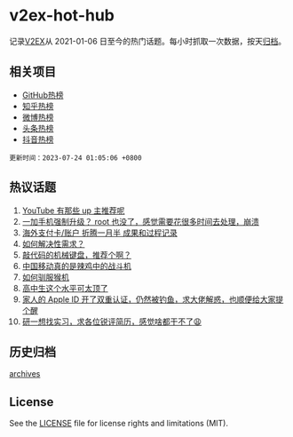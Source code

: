 # v2ex-hot-hub

 记录[V2EX](https://www.v2ex.com/)从 2021-01-06 日至今的热门话题。每小时抓取一次数据，按天[归档](archives)。
 
 ## 相关项目

- [GitHub热榜](https://github.com/lonnyzhang423/github-hot-hub)
- [知乎热榜](https://github.com/lonnyzhang423/zhihu-hot-hub)
- [微博热榜](https://github.com/lonnyzhang423/weibo-hot-hub)
- [头条热榜](https://github.com/lonnyzhang423/toutiao-hot-hub)
- [抖音热榜](https://github.com/lonnyzhang423/douyin-hot-hub)


 `更新时间：2023-07-24 01:05:06 +0800`

## 热议话题

1. [YouTube 有那些 up 主推荐呢](https://www.v2ex.com/t/958926)
1. [一加手机强制升级？ root 也没了，感觉需要花很多时间去处理，崩溃](https://www.v2ex.com/t/958901)
1. [海外支付卡/账户 折腾一月半 成果和过程记录](https://www.v2ex.com/t/958993)
1. [如何解决性需求？](https://www.v2ex.com/t/958987)
1. [敲代码的机械键盘，推荐个啊？](https://www.v2ex.com/t/959004)
1. [中国移动真的是辣鸡中的战斗机](https://www.v2ex.com/t/959008)
1. [如何驯服猴机](https://www.v2ex.com/t/958902)
1. [高中生这个水平可太顶了](https://www.v2ex.com/t/958933)
1. [家人的 Apple ID 开了双重认证，仍然被钓鱼，求大佬解惑，也顺便给大家提个醒](https://www.v2ex.com/t/959041)
1. [研一想找实习，求各位锐评简历，感觉啥都干不了😩](https://www.v2ex.com/t/958948)

## 历史归档

[archives](archives)

## License

See the [LICENSE](LICENSE) file for license rights and limitations (MIT).
